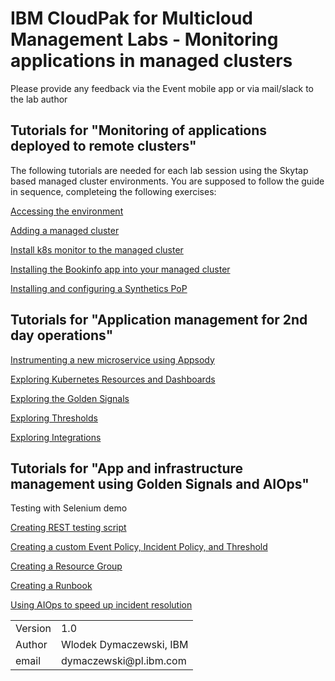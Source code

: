 # IBM CloudPak for Multicloud Management Labs - Monitoring applications in managed clusters

Please provide any feedback via the Event mobile app or via mail/slack to the lab author

## Tutorials for "Monitoring of applications deployed to remote clusters"

The following tutorials are needed for each lab session using the Skytap based managed cluster environments. You are supposed to follow the guide in sequence, completeing the following exercises:

[Accessing the environment](./LabGuides/Exercise0/README.md)

[Adding a managed cluster](./LabGuides/Exercise1/README.md)

[Install k8s monitor to the managed cluster](./LabGuides/Exercise2/README.md)

[Installing the Bookinfo app into your managed cluster](./LabGuides/Exercise3/README.md)

[Installing and configuring a Synthetics PoP](./LabGuides/Exercise4/README.md)

## Tutorials for "Application management for 2nd day operations"

[Instrumenting a new microservice using Appsody](./LabGuides/Exercise5/README.md)

[Exploring Kubernetes Resources and Dashboards](./LabGuides/Exercise6/README.md)

[Exploring the Golden Signals](./LabGuides/Exercise12/README.md)

[Exploring Thresholds](./LabGuides/Exercise9/README.md)

[Exploring Integrations](./LabGuides/Exercise11/README.md)

## Tutorials for "App and infrastructure management using Golden Signals and AIOps"

Testing with Selenium demo

[Creating REST testing script ](./LabGuides/restapi/README.md)

[Creating a custom Event Policy, Incident Policy, and Threshold](./LabGuides/Exercise7/README.md)

[Creating a Resource Group](./LabGuides/Exercise8/README.md)

[Creating a Runbook](./LabGuides/Exercise10/README.md)

[Using AIOps to speed up incident resolution](./LabGuides/AIOps/README.md)

<table>
  <tr>
    <td>Version</td>
    <td>1.0</td>
  </tr>
  <tr>
    <td>Author</td>
    <td>Wlodek Dymaczewski, IBM</td>
  </tr>
  <tr>
    <td>email</td>
    <td>dymaczewski@pl.ibm.com</td>
  </tr>
</table>
